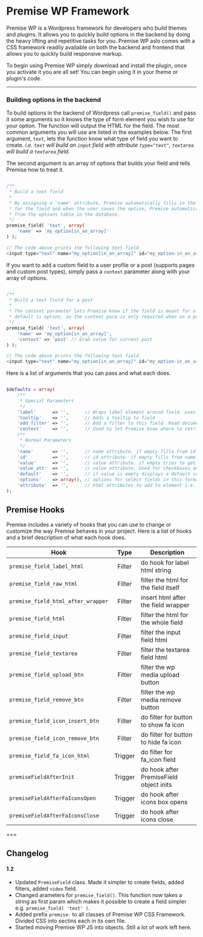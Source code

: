 # Premise WP Framework  

Premise WP is a Wordpress framework for developers who build themes and plugins. It allows you to quickly build options in the backend by doing the heavy lifting and repetitive tasks
for you. Premise WP aslo comes with a CSS framework readily available on both the backend and frontend that allows you to quickly build responsive markup.

To begin using Premise WP simply download and install the plugin, once you activate it you are all set! You can begin using it in your theme or plugin's code.

---

### Building options in the backend

To build options in the backend of Wordpress call `premise_field()` and pass it some arguments so it knows the type of form element you wish to use for your option. The function will
output the HTML for the field. The most common arguments you will use are listed in the examples below. The first argument, `text`, lets the function know what type of field you want to
create. *i.e.* _`text` will build an `input` field with attribute `type="text"`, `textarea` will build a `textarea` field._

The second argument is an array of options that builds your field and tells Premise how to treat it.

```php

/**
 * Build a text field
 * 
 * By assigning a 'name' attribute, Premise automatically fills in the id attribute
 * for the field and when the user saves the option, Premise automatically grabs the value
 * from the options table in the database.
 */
premise_field( 'text', array(
	'name' => 'my_option[in_an_array]'
) );

// The code above prints the following text field
<input type="text" name="my_option[in_an_array]" id="my_option-in_an_array">

```

If you want to add a custom field to a user profile or a post (supports pages and custom post types), simply pass a `context` parameter along with your array of options.

```php

/**
 * Build a text field for a post
 * 
 * The context parameter lets Premise know if the field is meant for a user, post, or option.
 * default is option, so the context para is only required when on a post or user profile.
 */
premise_field( 'text', array(
	'name' => 'my_option[in_an_array]',
	'context' => 'post' // Grab value for current post
) );

// The code above prints the following text field
<input type="text" name="my_option[in_an_array]" id="my_option-in_an_array">

```

Here is a list of arguments
that you can pass and what each does.

```php

$defaults = array(
	/**
	 * Special Parameters
	 */
	'label'      => '',      // Wraps label element around field. uses id for for attribute if id not empty
	'tooltip'    => '',      // Adds a tooltip to field
	'add_filter' => '',      // Add a filter to this field. Read documentation for list of filters
	'context'    => '',      // Used to let Premise know where to retrieve values from ( post, user )
	/**
	 * Normal Parameters
	 */
	'name'       => '',      // name attribute. if empty fills from id
	'id'         => '',      // id attribute. if empty fills from name (if name not empty)
	'value'      => '',      // value attribute. if empty tries to get value from get_option(name) unless 'context' is post|user
	'value_att'  => '',      // value attribute. Used for checkboxes and radio to display the default vale="" attribute
	'default'    => '',      // if value is empty displays a default value
	'options'    => array(), // options for select fields in this format ( Text => Value )
	'attribute'  => '',      // html attributes to add to element i.e. onchange="doSomethingCool()"
);

```

## Premise Hooks  

Premise includes a variety of hooks that you can use to change or customize the way Premise behaves in your project. Here is a list of hooks and a brief description of what each hook does.  

Hook                               | Type         | Description                             |
---------                          | :----------: | ------------------                      |
`premise_field_label_html`         | Filter       | do hook for label html string           |
`premise_field_raw_html`           | Filter       | filter the html for the field itself    |
`premise_field_html_after_wrapper` | Filter       | insert html after the field wrapper     |
`premise_field_html`               | Filter       | filter the html for the whole field     |
`premise_field_input`              | Filter       | filter the input field html             |
`premise_field_textarea`           | Filter       | filter the textarea field html          |
`premise_field_upload_btn`         | Filter       | filter the wp media upload button       |
`premise_field_remove_btn`         | Filter       | filter the wp media remove button       |
`premise_field_icon_insert_btn`    | Filter       | do filter for button to show fa icon    |
`premise_field_icon_remove_btn`    | Filter       | do filter for button to hide fa icon    |
`premise_field_fa_icon_html`       | Trigger      | do filter for fa_icon field             |
`premiseFieldAfterInit`            | Trigger      | do hook after PremiseField object inits |
`premiseFieldAfterFaIconsOpen`     | Trigger      | do hook after icons box opens           |
`premiseFieldAfterFaIconsClose`    | Trigger      | do hook after icons close               |

===  

## Changelog  

#### 1.2  
* Updated `PremiseField` class. Made it simpler to create fields, added filters, added `video` field.
* Changed arameters for `premise_field()`. This function now takes a string as first param which makes it possible to create a field simpler e.g. `premise_field( 'text' )`.
* Added prefix `premise-` to all classes of Premise WP CSS Framework. Divided CSS into sectins each in its own file.
* Started moving Premise WP JS into objects. Still a lot of work left here.